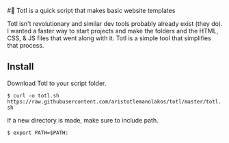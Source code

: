#📝 Totl is a quick script that makes basic website templates

Totl isn't revolutionary and similar dev tools probably already exist (they do). I wanted a faster way to start projects and make the folders and the HTML, CSS, & JS files that went along with it. Totl is a simple tool that simplifies that process. 

## Install

Download Totl to your script folder.

`$ curl -o totl.sh https://raw.githubusercontent.com/aristotlemanolakos/totl/master/totl.sh`

If a new directory is made, make sure to include path. 

`$ export PATH=$PATH:`